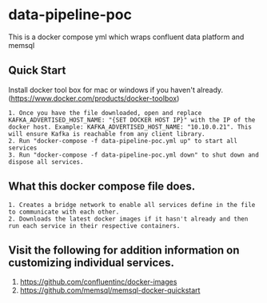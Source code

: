 # data-pipeline-poc
This is a docker compose yml which wraps confluent data platform and memsql

## Quick Start

Install docker tool box for mac or windows if you haven't already. (https://www.docker.com/products/docker-toolbox)
    
    1. Once you have the file downloaded, open and replace KAFKA_ADVERTISED_HOST_NAME: "{SET DOCKER HOST IP}" with the IP of the docker host. Example: KAFKA_ADVERTISED_HOST_NAME: "10.10.0.21". This will ensure Kafka is reachable from any client library.
    2. Run "docker-compose -f data-pipeline-poc.yml up" to start all services
    3. Run "docker-compose -f data-pipeline-poc.yml down" to shut down and dispose all services.
    
## What this docker compose file does.
    1. Creates a bridge network to enable all services define in the file to communicate with each other.
    2. Downloads the latest docker images if it hasn't already and then run each service in their respective containers.
    
## Visit the following for addition information on customizing individual services.
  1. https://github.com/confluentinc/docker-images
  2. https://github.com/memsql/memsql-docker-quickstart
